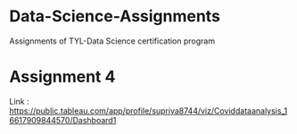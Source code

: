 # Data-Science-Assignments
Assignments of TYL-Data Science certification program

# Assignment 4
Link : https://public.tableau.com/app/profile/supriya8744/viz/Coviddataanalysis_16617909844570/Dashboard1
